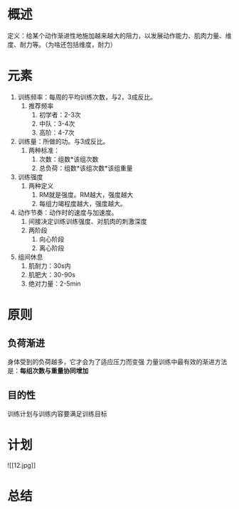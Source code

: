 # 概述
定义：给某个动作渐进性地施加越来越大的阻力，以发展动作能力、肌肉力量、维度、耐力等。（为啥还包括维度，耐力）
# 元素
1. 训练频率：每周的平均训练次数，与2，3成反比。
	1. 推荐频率
		1. 初学者：2-3次
		2. 中队：3-4次
		3. 高阶：4-7次
2. 训练量：所做的功。与3成反比。
	1. 两种标准：
		1. 次数：组数\*该组次数
		2. 总负荷：组数\*该组次数\*该组重量
3. 训练强度
	1. 两种定义
		1. RM就是强度。RM越大，强度越大
		2. 每组力竭程度越大，强度越大。
4. 动作节奏：动作时的速度与加速度。
	1. 间接决定训练训练强度、对肌肉的刺激深度
	2. 两阶段
		1. 向心阶段
		2. 离心阶段
5. 组间休息
	1. 肌耐力：30s内
	2. 肌肥大：30-90s
	3. 绝对力量：2-5min
# 原则
## 负荷渐进
身体受到的负荷越多，它才会为了适应压力而变强
力量训练中最有效的渐进方法是：**每组次数与重量协同增加**
## 目的性
训练计划与训练内容要满足训练目标
# 计划
![[12.jpg]]
# 总结
